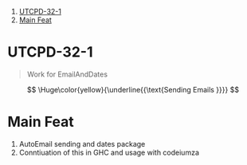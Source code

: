 
1. [UTCPD-32-1](#utcpd-32-1)
2. [Main Feat](#main-feat)


# UTCPD-32-1

> Work for EmailAndDates

$$
\Huge\color{yellow}{\underline{{\text{Sending Emails }}}}
$$


# Main Feat

1. AutoEmail sending and dates package 
2. Conntiuation of this in GHC and usage with codeiumza
